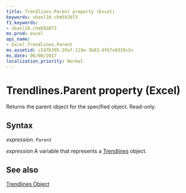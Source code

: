 ```yaml
---
title: Trendlines.Parent property (Excel)
keywords: vbaxl10.chm592073
f1_keywords:
- vbaxl10.chm592073
ms.prod: excel
api_name:
- Excel.Trendlines.Parent
ms.assetid: c547b395-29af-119e-3b83-df67a9339c5c
ms.date: 06/08/2017
localization_priority: Normal
---
```



# Trendlines.Parent property (Excel)

Returns the parent object for the specified object. Read-only.


## Syntax

_expression_. `Parent`

_expression_ A variable that represents a [Trendlines](./Excel.Trendlines(object).md) object.


## See also


[Trendlines Object](Excel.Trendlines(object).md)

